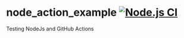 # node_action_example [![Node.js CI](https://github.com/NiWerner/node_action_example/actions/workflows/node.js.yml/badge.svg?branch=main)](https://github.com/NiWerner/node_action_example/actions/workflows/node.js.yml)
Testing NodeJs and GitHub Actions
